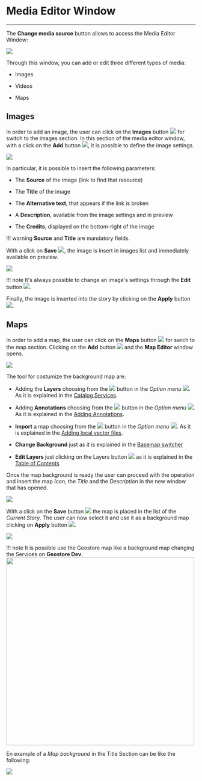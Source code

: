 # Media Editor Window
**********************

The **Change media source** button allows to access the Media Editor Window:

<img src="../img/media-editor-window/media-editor-window.jpg" class="ms-docimage"/>

Through this window, you can add or edit three different types of media:

* Images

* Videos 

* Maps

## Images

In order to add an image, the user can click on the **Images** button <img src="../img/button/images.jpg" class="ms-docbutton"/> for switch to the images section. In this section of the media editor window, with a click on the **Add** button <img src="../img/button/+++.jpg" class="ms-docbutton"/>, it is possible to define the image settings.

<img src="../img/media-editor-window/img-settings.jpg" class="ms-docimage"/>

In particular, it is possible to insert the following parameters:

* The **Source** of the image (link to find that resource)

* The **Title** of the image

* The **Alternative text**, that appears if the link is broken

* A **Description**, available from the image settings and in preview

* The **Credits**, displayed on the bottom-right of the image

!!! warning
    **Source** and **Title** are mandatory fields.

With a click on **Save** <img src="../img/button/save-icon.jpg" class="ms-docbutton"/>, the image is insert in images list and immediately available on preview.

<img src="../img/media-editor-window/img-preview.jpg" class="ms-docimage"/>

!!! note
    It's always possible to change an image's settings through the **Edit** button <img src="../img/button/editing-button.jpg" class="ms-docbutton"/>.

Finally, the image is inserted into the story by clicking on the **Apply** button <img src="../img/button/apply-button.jpg" class="ms-docbutton"/>.

## Maps

In order to add a map, the user can click on the **Maps** button <img src="../img/button/maps-button.jpg" class="ms-docbutton"/> for swich to the map section. Clicking on the **Add** button <img src="../img/button/+++.jpg" class="ms-docbutton"/> and  the **Map Editor** window opens.

<img src="../img/media-editor-window/edit-map.jpg" class="ms-docimage"/>

The tool for costumize the background map are:

* Adding the **Layers** choosing from the <img src="../img/catalog/catalog-option.jpg" class="ms-docbutton" style="max-height:20px;"/> button in the *Option menu* <img src="../img/button/burger.jpg" class="ms-docbutton"/>. As it is explained in the [Catalog Services](catalog.md).

* Adding  **Annotations** choosing from the <img src="../img/button/annotation-option.jpg" class="ms-docbutton" style="max-height:20px;"/> button in the *Option menu* <img src="../img/button/burger.jpg" class="ms-docbutton"/>. As it is explained in the [Adding Annotations](annotations.md).

* **Import** a map choosing from the <img src="../img/button/import-button.jpg" class="ms-docbutton" style="max-height:20px;"/> button in the *Option menu* <img src="../img/button/burger.jpg" class="ms-docbutton"/>. As it is explained in the [Adding local vector files](local-files.md).

* **Change Background** just as it is explained in the [Basemap switcher](basemap.md)

* **Edit Layers** just clicking on the Layers button <img src="../img/button/show-layers.jpg" class="ms-docbutton"/>  as it is explained in the [Table of Contents](toc.md)

Once the map background is ready the user can proceed with the operation and insert the map *Icon*, the *Title* and the *Description* in the new window that has opened.

<img src="../img/media-editor-window/save-map-backg.jpg" class="ms-docimage"/>

With a click on the **Save** button <img src="../img/button/save_button.jpg" class="ms-docbutton"/> the map is placed in the list of the *Current Story*. The user can now select it and use it as a background map clicking on **Apply** button <img src="../img/button/apply-button.jpg" class="ms-docbutton"/>.

<img src="../img/media-editor-window/current-story.jpg" class="ms-docimage"/>

!!! note
    It is possible use the Geostore map like a background map changing the Services on **Geostore Dev**.
    <img src="../img/media-editor-window/geostore-dev.jpg" class="ms-docimage" width="500px"/>

En example of a *Map background* in the Title Section can be like the following:

<img src="../img/media-editor-window/map-backg-ex.jpg" class="ms-docimage"/>















